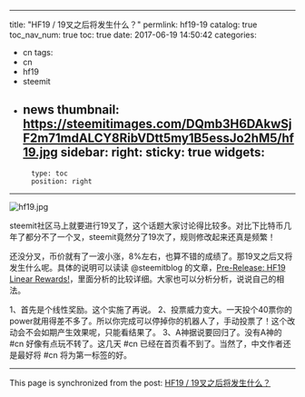 
---
title: "HF19 / 19叉之后将发生什么？"
permlink: hf19-19
catalog: true
toc_nav_num: true
toc: true
date: 2017-06-19 14:50:42
categories:
- cn
tags:
- cn
- hf19
- steemit
- news
thumbnail: https://steemitimages.com/DQmb3H6DAkwSjF2m71mdALCY8RibVDtt5my1B5essJo2hM5/hf19.jpg
sidebar:
    right:
        sticky: true
widgets:
    -
        type: toc
        position: right
---


![hf19.jpg](https://steemitimages.com/DQmb3H6DAkwSjF2m71mdALCY8RibVDtt5my1B5essJo2hM5/hf19.jpg)

steemit社区马上就要进行19叉了，这个话题大家讨论得比较多。对比下比特币几年了都分不了一个叉，steemit竟然分了19次了，规则修改起来还真是频繁！

还没分叉，币价就有了一波小涨，8%左右，也算不错的成绩了。那19叉之后又将发生什么呢。具体的说明可以读读 @steemitblog 的文章，[Pre-Release: HF19 Linear Rewards!](https://steemit.com/steem/@steemitblog/2hfxx1-pre-release-hf19-linear-rewards)，里面分析的比较详细。大家也可以分析分析，说说自己的相法。

1、首先是个线性奖励。这个实施了再说。
2、投票威力变大。一天投个40票你的power就用得差不多了。所以你完成可以停掉你的机器人了，手动投票了！这个改动会不会如期产生效果呢，只能看结果了。
3、A神据说要回归了。没有A神的 #cn 好像有点玩不转了。这几天 #cn 已经在首页看不到了。当然了，中文作者还是最好将 #cn 将为第一标签的好。

- - -

This page is synchronized from the post: [HF19 / 19叉之后将发生什么？](https://steemit.com/@lemooljiang/hf19-19)
